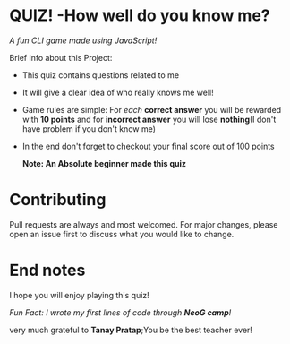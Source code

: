 # QUIZ! -How well do you know me? 

*A fun CLI game made using JavaScript!*

Brief info about this Project:

- This quiz contains questions related to me

- It will give a clear idea of who really knows me well!

- Game rules are simple: For *each* **correct answer** you will be rewarded with **10 points** and for **incorrect answer** you will lose **nothing**(I don't have problem if you don't know me)

- In the end don't forget to checkout your final score out of 100 points

  **Note: An Absolute beginner made this quiz**

# Contributing

Pull requests are always and most welcomed. For major changes, please open an issue first to discuss what you would like to change.



# End notes

I hope you will enjoy playing this quiz!

*Fun Fact: I wrote my first lines of code through **NeoG camp**!*

very much grateful to **Tanay Pratap**;You be the best teacher ever!




